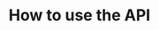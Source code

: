 ---
type: docs
title: How to use the API
weight: 2
shortdesc: How to integrate your own service as an add-on on Clever Cloud
tags:
- developer
type: docs
draft: true
---
